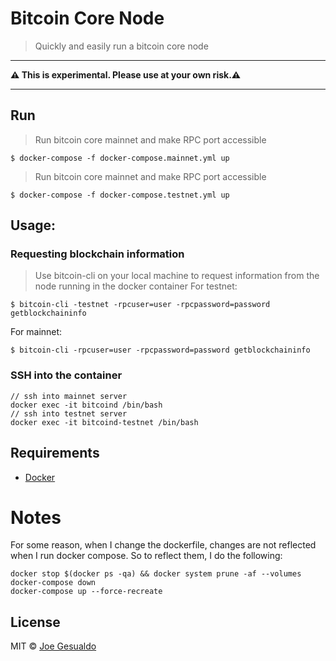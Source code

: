 # Bitcoin Core Node 
> Quickly and easily run a bitcoin core node

---

**⚠️ This is experimental. Please use at your own risk.⚠️**

---

## Run
> Run bitcoin core mainnet and make RPC port accessible 
```
$ docker-compose -f docker-compose.mainnet.yml up
```
> Run bitcoin core mainnet and make RPC port accessible 
```
$ docker-compose -f docker-compose.testnet.yml up
```

## Usage:
### Requesting blockchain information
> Use bitcoin-cli on your local machine to request information from the node running in the docker container
For testnet:
```
$ bitcoin-cli -testnet -rpcuser=user -rpcpassword=password getblockchaininfo
```
For mainnet:
```
$ bitcoin-cli -rpcuser=user -rpcpassword=password getblockchaininfo
```
### SSH into the container
```
// ssh into mainnet server
docker exec -it bitcoind /bin/bash
// ssh into testnet server
docker exec -it bitcoind-testnet /bin/bash
```

## Requirements 
- [Docker](https://docs.docker.com/get-docker/)

# Notes
For some reason, when I change the dockerfile, changes are not reflected when I run docker compose. So to reflect them, I do the following:
```
docker stop $(docker ps -qa) && docker system prune -af --volumes
docker-compose down
docker-compose up --force-recreate
```
## License
MIT © [Joe Gesualdo]()
 

